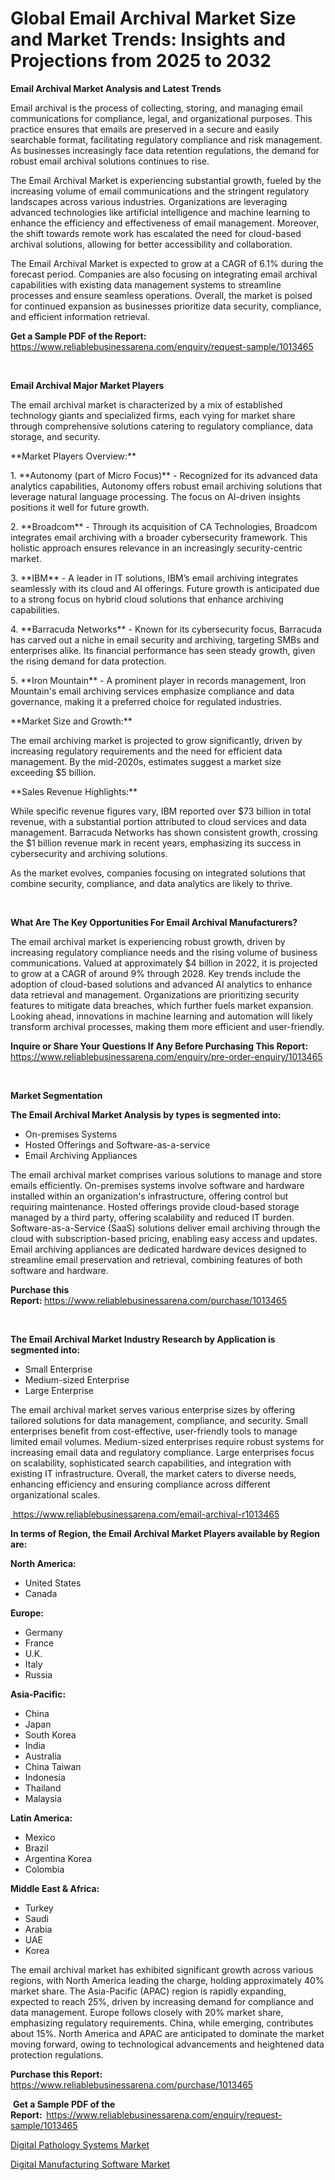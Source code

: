 <p><h1>Global Email Archival Market Size and Market Trends: Insights and Projections from 2025 to 2032</h1></p><p><strong>Email Archival Market Analysis and Latest Trends</strong></p>
<p><p>Email archival is the process of collecting, storing, and managing email communications for compliance, legal, and organizational purposes. This practice ensures that emails are preserved in a secure and easily searchable format, facilitating regulatory compliance and risk management. As businesses increasingly face data retention regulations, the demand for robust email archival solutions continues to rise.</p><p>The Email Archival Market is experiencing substantial growth, fueled by the increasing volume of email communications and the stringent regulatory landscapes across various industries. Organizations are leveraging advanced technologies like artificial intelligence and machine learning to enhance the efficiency and effectiveness of email management. Moreover, the shift towards remote work has escalated the need for cloud-based archival solutions, allowing for better accessibility and collaboration.</p><p>The Email Archival Market is expected to grow at a CAGR of 6.1% during the forecast period. Companies are also focusing on integrating email archival capabilities with existing data management systems to streamline processes and ensure seamless operations. Overall, the market is poised for continued expansion as businesses prioritize data security, compliance, and efficient information retrieval.</p></p>
<p><strong>Get a Sample PDF of the Report:&nbsp;</strong> <a href="https://www.reliablebusinessarena.com/enquiry/request-sample/1013465?utm_campaign=1905&utm_medium=2&utm_source=Github&utm_content=ia&utm_term=06032025&utm_id=email-archival">https://www.reliablebusinessarena.com/enquiry/request-sample/1013465</a></p>
<p>&nbsp;</p>
<p><strong>Email Archival Major Market Players</strong></p>
<p><p>The email archival market is characterized by a mix of established technology giants and specialized firms, each vying for market share through comprehensive solutions catering to regulatory compliance, data storage, and security.</p><p>**Market Players Overview:**</p><p>1. **Autonomy (part of Micro Focus)** - Recognized for its advanced data analytics capabilities, Autonomy offers robust email archiving solutions that leverage natural language processing. The focus on AI-driven insights positions it well for future growth.</p><p>2. **Broadcom** - Through its acquisition of CA Technologies, Broadcom integrates email archiving with a broader cybersecurity framework. This holistic approach ensures relevance in an increasingly security-centric market.</p><p>3. **IBM** - A leader in IT solutions, IBM’s email archiving integrates seamlessly with its cloud and AI offerings. Future growth is anticipated due to a strong focus on hybrid cloud solutions that enhance archiving capabilities.</p><p>4. **Barracuda Networks** - Known for its cybersecurity focus, Barracuda has carved out a niche in email security and archiving, targeting SMBs and enterprises alike. Its financial performance has seen steady growth, given the rising demand for data protection.</p><p>5. **Iron Mountain** - A prominent player in records management, Iron Mountain's email archiving services emphasize compliance and data governance, making it a preferred choice for regulated industries.</p><p>**Market Size and Growth:**</p><p>The email archiving market is projected to grow significantly, driven by increasing regulatory requirements and the need for efficient data management. By the mid-2020s, estimates suggest a market size exceeding $5 billion.</p><p>**Sales Revenue Highlights:**</p><p>While specific revenue figures vary, IBM reported over $73 billion in total revenue, with a substantial portion attributed to cloud services and data management. Barracuda Networks has shown consistent growth, crossing the $1 billion revenue mark in recent years, emphasizing its success in cybersecurity and archiving solutions.</p><p>As the market evolves, companies focusing on integrated solutions that combine security, compliance, and data analytics are likely to thrive.</p></p>
<p>&nbsp;</p>
<p><strong>What Are The Key Opportunities For Email Archival Manufacturers?</strong></p>
<p><p>The email archival market is experiencing robust growth, driven by increasing regulatory compliance needs and the rising volume of business communications. Valued at approximately $4 billion in 2022, it is projected to grow at a CAGR of around 9% through 2028. Key trends include the adoption of cloud-based solutions and advanced AI analytics to enhance data retrieval and management. Organizations are prioritizing security features to mitigate data breaches, which further fuels market expansion. Looking ahead, innovations in machine learning and automation will likely transform archival processes, making them more efficient and user-friendly.</p></p>
<p><strong>Inquire or Share Your Questions If Any Before Purchasing This Report:</strong> <a href="https://www.reliablebusinessarena.com/enquiry/pre-order-enquiry/1013465?utm_campaign=1905&utm_medium=2&utm_source=Github&utm_content=ia&utm_term=06032025&utm_id=email-archival">https://www.reliablebusinessarena.com/enquiry/pre-order-enquiry/1013465</a></p>
<p>&nbsp;</p>
<p><strong>Market Segmentation</strong></p>
<p><strong>The Email Archival Market Analysis by types is segmented into:</strong></p>
<p><ul><li>On-premises Systems</li><li>Hosted Offerings and Software-as-a-service</li><li>Email Archiving Appliances</li></ul></p>
<p><p>The email archival market comprises various solutions to manage and store emails efficiently. On-premises systems involve software and hardware installed within an organization's infrastructure, offering control but requiring maintenance. Hosted offerings provide cloud-based storage managed by a third party, offering scalability and reduced IT burden. Software-as-a-Service (SaaS) solutions deliver email archiving through the cloud with subscription-based pricing, enabling easy access and updates. Email archiving appliances are dedicated hardware devices designed to streamline email preservation and retrieval, combining features of both software and hardware.</p></p>
<p><strong>Purchase this Report:&nbsp;</strong><a href="https://www.reliablebusinessarena.com/purchase/1013465?utm_campaign=1905&utm_medium=2&utm_source=Github&utm_content=ia&utm_term=06032025&utm_id=email-archival">https://www.reliablebusinessarena.com/purchase/1013465</a></p>
<p>&nbsp;</p>
<p><strong>The Email Archival Market Industry Research by Application is segmented into:</strong></p>
<p><ul><li>Small Enterprise</li><li>Medium-sized Enterprise</li><li>Large Enterprise</li></ul></p>
<p><p>The email archival market serves various enterprise sizes by offering tailored solutions for data management, compliance, and security. Small enterprises benefit from cost-effective, user-friendly tools to manage limited email volumes. Medium-sized enterprises require robust systems for increasing email data and regulatory compliance. Large enterprises focus on scalability, sophisticated search capabilities, and integration with existing IT infrastructure. Overall, the market caters to diverse needs, enhancing efficiency and ensuring compliance across different organizational scales.</p></p>
<p><a href="https://www.reliablebusinessarena.com/email-archival-r1013465?utm_campaign=1905&utm_medium=2&utm_source=Github&utm_content=ia&utm_term=06032025&utm_id=email-archival">&nbsp;https://www.reliablebusinessarena.com/email-archival-r1013465</a></p>
<p><strong>In terms of Region, the Email Archival Market Players available by Region are:</strong></p>
<p>
    <p> <strong> North America: </strong>
        <ul>
            <li>United States</li>
            <li>Canada</li>
        </ul>
        </p> 
    <p> <strong> Europe: </strong>
        <ul>
            <li>Germany</li>
            <li>France</li>
            <li>U.K.</li>
            <li>Italy</li>
            <li>Russia</li>
        </ul>
        </p> 
    <p> <strong> Asia-Pacific: </strong>
        <ul>
            <li>China</li>
            <li>Japan</li>
            <li>South Korea</li>
            <li>India</li>
            <li>Australia</li>
            <li>China Taiwan</li>
            <li>Indonesia</li>
            <li>Thailand</li>
            <li>Malaysia</li>
        </ul>
        </p> 
    <p> <strong> Latin America: </strong>
        <ul>
            <li>Mexico</li>
            <li>Brazil</li>
            <li>Argentina Korea</li>
            <li>Colombia</li>
        </ul>
        </p> 
    <p> <strong> Middle East & Africa: </strong>
        <ul>
            <li>Turkey</li>
            <li>Saudi</li>
            <li>Arabia</li>
            <li>UAE</li>
            <li>Korea</li>
        </ul>
    </p>
    </p>
<p><p>The email archival market has exhibited significant growth across various regions, with North America leading the charge, holding approximately 40% market share. The Asia-Pacific (APAC) region is rapidly expanding, expected to reach 25%, driven by increasing demand for compliance and data management. Europe follows closely with 20% market share, emphasizing regulatory requirements. China, while emerging, contributes about 15%. North America and APAC are anticipated to dominate the market moving forward, owing to technological advancements and heightened data protection regulations.</p></p>
<p><strong>Purchase this Report: </strong><a href="https://www.reliablebusinessarena.com/purchase/1013465?utm_campaign=1905&utm_medium=2&utm_source=Github&utm_content=ia&utm_term=06032025&utm_id=email-archival">https://www.reliablebusinessarena.com/purchase/1013465</a></p>
<p>&nbsp;<strong>Get a Sample PDF of the Report:&nbsp;&nbsp;</strong><a href="https://www.reliablebusinessarena.com/enquiry/request-sample/1013465?utm_campaign=1905&utm_medium=2&utm_source=Github&utm_content=ia&utm_term=06032025&utm_id=email-archival">https://www.reliablebusinessarena.com/enquiry/request-sample/1013465</a></p>
<p><strong></strong></p>
<p><p><a href="https://github.com/kishtohalsn/Market-Research-Report-List-1/blob/main/digital-pathology-systems-market.md?utm_campaign=1905&utm_medium=2&utm_source=Github&utm_content=ia&utm_term=06032025&utm_id=email-archival">Digital Pathology Systems Market</a></p><p><a href="https://github.com/theyasnare5w/Market-Research-Report-List-1/blob/main/digital-manufacturing-software-market.md?utm_campaign=1905&utm_medium=2&utm_source=Github&utm_content=ia&utm_term=06032025&utm_id=email-archival">Digital Manufacturing Software Market</a></p></p>